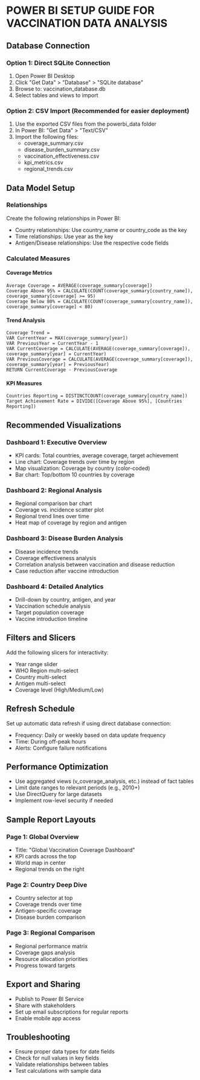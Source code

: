 
# POWER BI SETUP GUIDE FOR VACCINATION DATA ANALYSIS

## Database Connection

### Option 1: Direct SQLite Connection
1. Open Power BI Desktop
2. Click "Get Data" > "Database" > "SQLite database"
3. Browse to: vaccination_database.db
4. Select tables and views to import

### Option 2: CSV Import (Recommended for easier deployment)
1. Use the exported CSV files from the powerbi_data folder
2. In Power BI: "Get Data" > "Text/CSV"
3. Import the following files:
   - coverage_summary.csv
   - disease_burden_summary.csv
   - vaccination_effectiveness.csv
   - kpi_metrics.csv
   - regional_trends.csv

## Data Model Setup

### Relationships
Create the following relationships in Power BI:
- Country relationships: Use country_name or country_code as the key
- Time relationships: Use year as the key
- Antigen/Disease relationships: Use the respective code fields

### Calculated Measures

#### Coverage Metrics
```DAX
Average Coverage = AVERAGE(coverage_summary[coverage])
Coverage Above 95% = CALCULATE(COUNT(coverage_summary[country_name]), coverage_summary[coverage] >= 95)
Coverage Below 80% = CALCULATE(COUNT(coverage_summary[country_name]), coverage_summary[coverage] < 80)
```

#### Trend Analysis
```DAX
Coverage Trend = 
VAR CurrentYear = MAX(coverage_summary[year])
VAR PreviousYear = CurrentYear - 1
VAR CurrentCoverage = CALCULATE(AVERAGE(coverage_summary[coverage]), coverage_summary[year] = CurrentYear)
VAR PreviousCoverage = CALCULATE(AVERAGE(coverage_summary[coverage]), coverage_summary[year] = PreviousYear)
RETURN CurrentCoverage - PreviousCoverage
```

#### KPI Measures
```DAX
Countries Reporting = DISTINCTCOUNT(coverage_summary[country_name])
Target Achievement Rate = DIVIDE([Coverage Above 95%], [Countries Reporting])
```

## Recommended Visualizations

### Dashboard 1: Executive Overview
- KPI cards: Total countries, average coverage, target achievement
- Line chart: Coverage trends over time by region
- Map visualization: Coverage by country (color-coded)
- Bar chart: Top/bottom 10 countries by coverage

### Dashboard 2: Regional Analysis
- Regional comparison bar chart
- Coverage vs. incidence scatter plot
- Regional trend lines over time
- Heat map of coverage by region and antigen

### Dashboard 3: Disease Burden Analysis
- Disease incidence trends
- Coverage effectiveness analysis
- Correlation analysis between vaccination and disease reduction
- Case reduction after vaccine introduction

### Dashboard 4: Detailed Analytics
- Drill-down by country, antigen, and year
- Vaccination schedule analysis
- Target population coverage
- Vaccine introduction timeline

## Filters and Slicers
Add the following slicers for interactivity:
- Year range slider
- WHO Region multi-select
- Country multi-select
- Antigen multi-select
- Coverage level (High/Medium/Low)

## Refresh Schedule
Set up automatic data refresh if using direct database connection:
- Frequency: Daily or weekly based on data update frequency
- Time: During off-peak hours
- Alerts: Configure failure notifications

## Performance Optimization
- Use aggregated views (v_coverage_analysis, etc.) instead of fact tables
- Limit date ranges to relevant periods (e.g., 2010+)
- Use DirectQuery for large datasets
- Implement row-level security if needed

## Sample Report Layouts

### Page 1: Global Overview
- Title: "Global Vaccination Coverage Dashboard"
- KPI cards across the top
- World map in center
- Regional trends on the right

### Page 2: Country Deep Dive
- Country selector at top
- Coverage trends over time
- Antigen-specific coverage
- Disease burden comparison

### Page 3: Regional Comparison
- Regional performance matrix
- Coverage gaps analysis
- Resource allocation priorities
- Progress toward targets

## Export and Sharing
- Publish to Power BI Service
- Share with stakeholders
- Set up email subscriptions for regular reports
- Enable mobile app access

## Troubleshooting
- Ensure proper data types for date fields
- Check for null values in key fields
- Validate relationships between tables
- Test calculations with sample data
